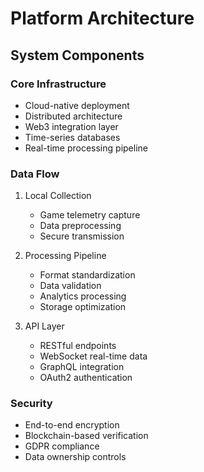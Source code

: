 # Platform Architecture

## System Components

### Core Infrastructure
- Cloud-native deployment
- Distributed architecture
- Web3 integration layer
- Time-series databases
- Real-time processing pipeline

### Data Flow
1. Local Collection
   - Game telemetry capture
   - Data preprocessing
   - Secure transmission

2. Processing Pipeline
   - Format standardization
   - Data validation
   - Analytics processing
   - Storage optimization

3. API Layer
   - RESTful endpoints
   - WebSocket real-time data
   - GraphQL integration
   - OAuth2 authentication

### Security
- End-to-end encryption
- Blockchain-based verification
- GDPR compliance
- Data ownership controls
